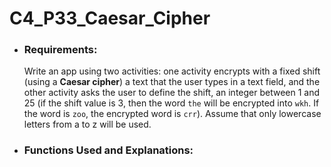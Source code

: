 # C4_P33_Caesar_Cipher
- ### Requirements:

  Write an app using two activities: one activity
encrypts with a fixed shift (using a **Caesar
cipher**) a text that the user types in a text field,
and the other activity asks the user to define
the shift, an integer between 1 and 25 (if the
shift value is 3, then the word `the` will be
encrypted into `wkh`. If the word is `zoo`, the
encrypted word is `crr`). Assume that only
lowercase letters from a to z will be used.

- ### Functions Used and Explanations:
